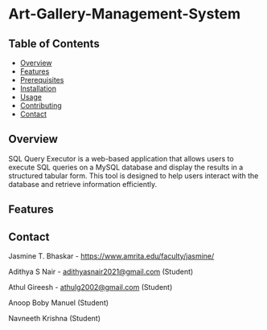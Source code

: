 # Art-Gallery-Management-System

## Table of Contents

- [Overview](#overview)
- [Features](#features)
- [Prerequisites](#prerequisites)
- [Installation](#installation)
- [Usage](#usage)
- [Contributing](#contributing)
- [Contact](#contact)

## Overview

SQL Query Executor is a web-based application that allows users to execute SQL queries on a MySQL database and display the results in a structured tabular form. This tool is designed to help users interact with the database and retrieve information efficiently.

## Features

## Contact

Jasmine T. Bhaskar - https://www.amrita.edu/faculty/jasmine/ 


Adithya S Nair - adithyasnair2021@gmail.com (Student)


Athul Gireesh - athulg2002@gmail.com (Student)


Anoop Boby Manuel (Student)


Navneeth Krishna (Student)
